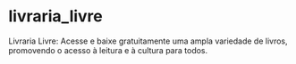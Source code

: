 # livraria_livre
Livraria Livre: Acesse e baixe gratuitamente uma ampla variedade de livros, promovendo o acesso à leitura e à cultura para todos.
